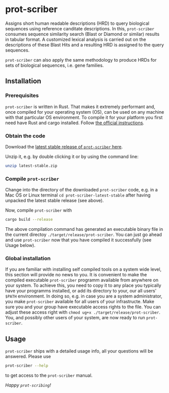# prot-scriber

Assigns short human readable descriptions (HRD) to query biological sequences using reference canditate descriptions. In this, `prot-scriber` consumes sequence similarity search (Blast or Diamond or similar) results in tabular format. A customized lexical analysis is carried out on the descriptions of these Blast Hits and a resulting HRD is assigned to the query sequences. 

`prot-scriber` can also apply the same methodology to produce HRDs for sets of biological sequences, i.e. gene families. 

## Installation

### Prerequisites 

`prot-scriber` is written in Rust. That makes it extremely performant and, once compiled for your operating system (OS), can be used on any machine with that particular OS environment. To compile it for your platform you first need have Rust and cargo installed. Follow [the official instructions](https://www.rust-lang.org/tools/install).

### Obtain the code

Download the [latest stable release of `prot-scriber` here](https://github.com/usadellab/prot-scriber/archive/refs/tags/latest-stable.zip).

Unzip it, e.g. by double clicking it or by using the command line:
```sh
unzip latest-stable.zip
```

### Compile `prot-scriber`

Change into the directory of the downloaded `prot-scriber` code, e.g. in a Mac OS or Linux terminal `cd prot-scriber-latest-stable` after having unpacked the latest stable release (see above).

Now, compile `prot-scriber` with
```sh
cargo build --release
```

The above compilation command has generated an executable binary file in the current directoy `./target/release/prot-scriber`. You can just go ahead and use `prot-scriber` now that you have compiled it successfully (see Usage below).

### Global installation

If you are familiar with installing self compiled tools on a system wide level, this section will provide no news to you. It is convenient to make the compiled executable `prot-scriber` programm available from anywhere on your system. To achieve this, you need to copy it to any place you typically have your programms installed, or add its directory to your, our all users' `$PATH` environment. In doing so, e.g. in case you are a system administrator, you make `prot-scriber` available for all users of your infrastructe. Make sure you and your group have executable access rights to the file. You can adjust these access right with `chmod ug+x ./target/release/prot-scriber`. You, and possibly other users of your system, are now ready to run `prot-scriber`.

## Usage

`prot-scriber` ships with a detailed usage info, all your questions will be answered. Please use 
```sh
prot-scriber --help
```
to get access to the `prot-scriber` manual.

_Happy `prot-scribing`!_
